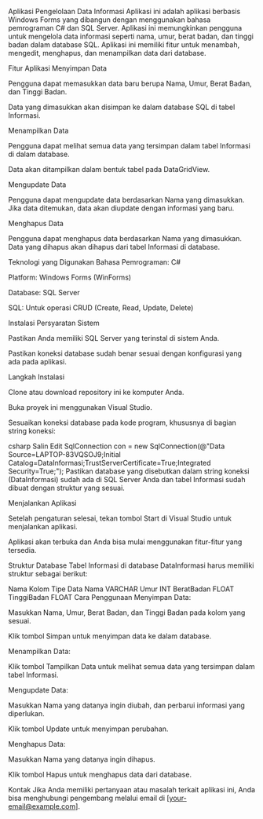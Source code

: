 Aplikasi Pengelolaan Data Informasi
Aplikasi ini adalah aplikasi berbasis Windows Forms yang dibangun dengan menggunakan bahasa pemrograman C# dan SQL Server. Aplikasi ini memungkinkan pengguna untuk mengelola data informasi seperti nama, umur, berat badan, dan tinggi badan dalam database SQL. Aplikasi ini memiliki fitur untuk menambah, mengedit, menghapus, dan menampilkan data dari database.

Fitur Aplikasi
Menyimpan Data

Pengguna dapat memasukkan data baru berupa Nama, Umur, Berat Badan, dan Tinggi Badan.

Data yang dimasukkan akan disimpan ke dalam database SQL di tabel Informasi.

Menampilkan Data

Pengguna dapat melihat semua data yang tersimpan dalam tabel Informasi di dalam database.

Data akan ditampilkan dalam bentuk tabel pada DataGridView.

Mengupdate Data

Pengguna dapat mengupdate data berdasarkan Nama yang dimasukkan. Jika data ditemukan, data akan diupdate dengan informasi yang baru.

Menghapus Data

Pengguna dapat menghapus data berdasarkan Nama yang dimasukkan. Data yang dihapus akan dihapus dari tabel Informasi di database.

Teknologi yang Digunakan
Bahasa Pemrograman: C#

Platform: Windows Forms (WinForms)

Database: SQL Server

SQL: Untuk operasi CRUD (Create, Read, Update, Delete)

Instalasi
Persyaratan Sistem

Pastikan Anda memiliki SQL Server yang terinstal di sistem Anda.

Pastikan koneksi database sudah benar sesuai dengan konfigurasi yang ada pada aplikasi.

Langkah Instalasi

Clone atau download repository ini ke komputer Anda.

Buka proyek ini menggunakan Visual Studio.

Sesuaikan koneksi database pada kode program, khususnya di bagian string koneksi:

csharp
Salin
Edit
SqlConnection con = new SqlConnection(@"Data Source=LAPTOP-83VQSOJ9;Initial Catalog=DataInformasi;TrustServerCertificate=True;Integrated Security=True;");
Pastikan database yang disebutkan dalam string koneksi (DataInformasi) sudah ada di SQL Server Anda dan tabel Informasi sudah dibuat dengan struktur yang sesuai.

Menjalankan Aplikasi

Setelah pengaturan selesai, tekan tombol Start di Visual Studio untuk menjalankan aplikasi.

Aplikasi akan terbuka dan Anda bisa mulai menggunakan fitur-fitur yang tersedia.

Struktur Database
Tabel Informasi di database DataInformasi harus memiliki struktur sebagai berikut:


Nama Kolom	Tipe Data
Nama	VARCHAR
Umur	INT
BeratBadan	FLOAT
TinggiBadan	FLOAT
Cara Penggunaan
Menyimpan Data:

Masukkan Nama, Umur, Berat Badan, dan Tinggi Badan pada kolom yang sesuai.

Klik tombol Simpan untuk menyimpan data ke dalam database.

Menampilkan Data:

Klik tombol Tampilkan Data untuk melihat semua data yang tersimpan dalam tabel Informasi.

Mengupdate Data:

Masukkan Nama yang datanya ingin diubah, dan perbarui informasi yang diperlukan.

Klik tombol Update untuk menyimpan perubahan.

Menghapus Data:

Masukkan Nama yang datanya ingin dihapus.

Klik tombol Hapus untuk menghapus data dari database.

Kontak
Jika Anda memiliki pertanyaan atau masalah terkait aplikasi ini, Anda bisa menghubungi pengembang melalui email di [your-email@example.com].
